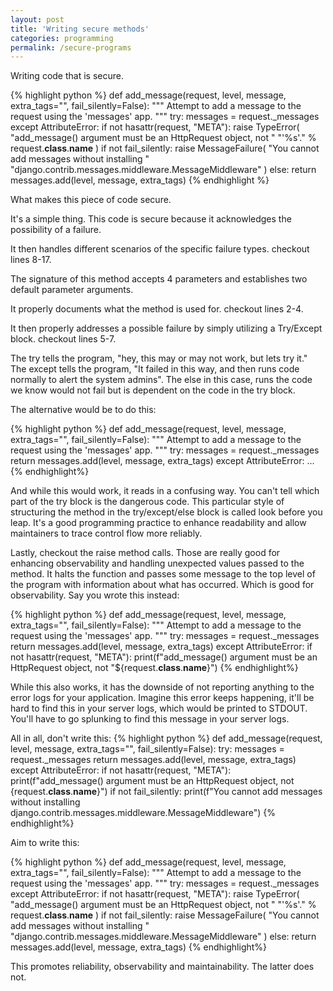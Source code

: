 ```yaml
---
layout: post
title: 'Writing secure methods'
categories: programming
permalink: /secure-programs
---
```


Writing code that is secure.

{% highlight python %}
def add_message(request, level, message, extra_tags="", fail_silently=False):
    """
    Attempt to add a message to the request using the 'messages' app.
    """
    try:
        messages = request._messages
    except AttributeError:
        if not hasattr(request, "META"):
            raise TypeError(
                "add_message() argument must be an HttpRequest object, not "
                "'%s'." % request.__class__.__name__
            )
        if not fail_silently:
            raise MessageFailure(
                "You cannot add messages without installing "
                "django.contrib.messages.middleware.MessageMiddleware"
            )
    else:
        return messages.add(level, message, extra_tags)
{% endhighlight %}

What makes this piece of code secure. 

It's a simple thing. This code is secure because it acknowledges the possibility of a failure.

It then handles different scenarios of the specific failure types. checkout lines 8-17.

The signature of this method accepts 4 parameters and establishes two default parameter arguments. 

It properly documents what the method is used for. checkout lines 2-4.

It then properly addresses a possible failure by simply utilizing a Try/Except block. checkout lines 5-7.

The try tells the program, "hey, this may or may not work, but lets try it."
The except tells the program, "It failed in this way, and then runs code normally to alert the system admins".
The else in this case, runs the code we know would not fail but is dependent on the code in the try block.

The alternative would be to do this: 

{% highlight python %}
def add_message(request, level, message, extra_tags="", fail_silently=False):
    """
    Attempt to add a message to the request using the 'messages' app.
    """
    try:
        messages = request._messages
        return messages.add(level, message, extra_tags)
    except AttributeError:
            ...
{% endhighlight%}


And while this would work, it reads in a confusing way. You can't tell which part of the try block is the dangerous
code. This particular style of structuring the method in the try/except/else block is called look before you leap. 
It's a good programming practice to enhance readability and allow maintainers to trace control flow more reliably.

Lastly, checkout the raise method calls. Those are really good for enhancing observability and handling unexpected 
values passed to the method. It halts the function and passes some message to the top level of the program with information about what has occurred. Which is good for observability. Say you wrote this instead:

{% highlight python %}
def add_message(request, level, message, extra_tags="", fail_silently=False):
    """
    Attempt to add a message to the request using the 'messages' app.
    """
    try:
        messages = request._messages
        return messages.add(level, message, extra_tags)
    except AttributeError:
        if not hasattr(request, "META"):
            print(f"add_message() argument must be an HttpRequest object, not "${request.__class__.__name__}")
{% endhighlight%}

While this also works, it has the downside of not reporting anything to the error logs for your application. Imagine this error keeps happening, it'll be hard to find this in your server logs, which would be printed to STDOUT. 
You'll have to go splunking to find this message in your server logs.

All in all, don't write this:
{% highlight python %}
def add_message(request, level, message, extra_tags="", fail_silently=False):
    try:
        messages = request._messages
        return messages.add(level, message, extra_tags)
    except AttributeError:
        if not hasattr(request, "META"):
            print(f"add_message() argument must be an HttpRequest object, not {request.__class__.__name__}")
        if not fail_silently:
            print(f"You cannot add messages without installing django.contrib.messages.middleware.MessageMiddleware")
{% endhighlight%}

Aim to write this: 

{% highlight python %}
def add_message(request, level, message, extra_tags="", fail_silently=False):
    """
    Attempt to add a message to the request using the 'messages' app.
    """
    try:
        messages = request._messages
    except AttributeError:
        if not hasattr(request, "META"):
            raise TypeError(
                "add_message() argument must be an HttpRequest object, not "
                "'%s'." % request.__class__.__name__
            )
        if not fail_silently:
            raise MessageFailure(
                "You cannot add messages without installing "
                "django.contrib.messages.middleware.MessageMiddleware"
            )
    else:
        return messages.add(level, message, extra_tags)
{% endhighlight%}

This promotes reliability, observability and maintainability. The latter does not.
